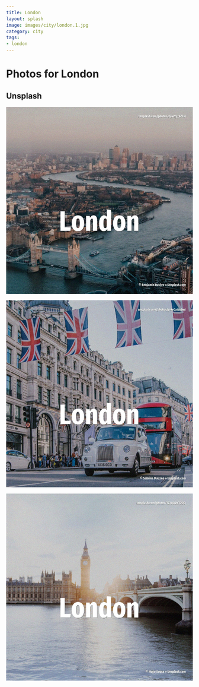 ```yaml
---
title: London
layout: splash
image: images/city/london.1.jpg
category: city
tags:
- london
---
```

# Photos for London

## Unsplash

![London](images/city/london.1.jpg)

![London](images/city/london.2.jpg)

![London](images/city/london.3.jpg)
